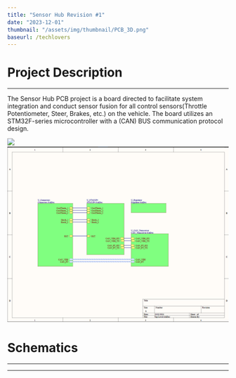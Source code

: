 ```yaml
---
title: "Sensor Hub Revision #1"
date: "2023-12-01"
thumbnail: "/assets/img/thumbnail/PCB_3D.png"
baseurl: /techlovers
---
```


# Project Description 
---
The Sensor Hub PCB project is a board directed to facilitate system integration and conduct sensor fusion for all control sensors(Throttle Potentiometer, Steer, Brakes, etc.) on the vehicle. The board utilizes an STM32F-series microcontroller with a (CAN) BUS communication protocol design.

![]({{site.baseurl}}/assets/img/Sensorhub1_images/Top_level.png)
<img src="/assets/img/Sensorhub1_images/Top_level.png" alt="dartmouth 1" width="900">

# Schematics 
---
****
